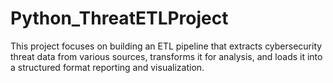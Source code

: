 # Python_ThreatETLProject
This project focuses on building an ETL pipeline that extracts cybersecurity threat data from various sources, transforms it for analysis, and loads it into a structured format reporting and visualization.
